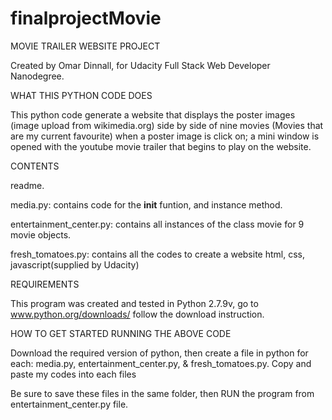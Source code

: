 # finalprojectMovie

MOVIE TRAILER WEBSITE PROJECT

Created by Omar Dinnall, for Udacity Full Stack Web Developer Nanodegree.

WHAT THIS PYTHON CODE DOES

This python code generate a website that displays the poster images (image upload from wikimedia.org) side by side of nine movies (Movies that are my current favourite) when a poster image is click on; a mini window is opened with the youtube movie trailer that begins to play on the website.


CONTENTS

readme.

media.py: contains code for the __init__ funtion, and instance method.

entertainment_center.py: contains all instances of the class movie for 9 movie objects.

fresh_tomatoes.py: contains all the codes to create a website html, css, javascript(supplied by Udacity)



REQUIREMENTS


This program was created and tested in Python 2.7.9v, go to www.python.org/downloads/
follow the download instruction.


HOW TO GET STARTED RUNNING THE ABOVE CODE

Download the required version of python, then create a file in python for each:  media.py, entertainment_center.py, & fresh_tomatoes.py. Copy and paste my codes into each files

Be sure to save these files in the same folder, then RUN the program from entertainment_center.py file.
